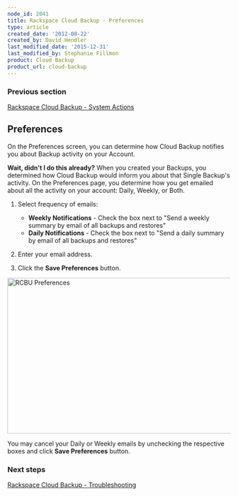 ```yaml
---
node_id: 2041
title: Rackspace Cloud Backup - Preferences
type: article
created_date: '2012-08-22'
created_by: David Hendler
last_modified_date: '2015-12-31'
last_modified_by: Stephanie Fillmon
product: Cloud Backup
product_url: cloud-backup
---
```


### Previous section

[Rackspace Cloud Backup - System
Actions](/how-to/rackspace-cloud-backup-system-actions)

Preferences
-----------

On the Preferences screen, you can determine how Cloud Backup notifies
you about Backup activity on your Account.

**Wait, didn't I do this already?**
When you created your Backups, you determined how Cloud Backup would
inform you about that Single Backup's activity. On the Preferences page,
you determine how you get emailed about all the activity on your
account: Daily, Weekly, or Both.

1.  Select frequency of emails:
    -   **Weekly Notifications** - Check the box next to "Send a weekly
        summary by email of all backups and restores"
    -   **Daily Notifications** - Check the box next to "Send a daily
        summary by email of all backups and restores"

2.  Enter your email address.
3.  Click the **Save Preferences** button.

<img src="http://www.rackspace.com/knowledge_center/sites/default/files/field/image/rcbu_preferences.png" alt="RCBU Preferences" width="525" height="351" />

You may cancel your Daily or Weekly emails by unchecking the respective
boxes and click **Save Preferences** button.

### Next steps

[Rackspace Cloud Backup -
Troubleshooting](/how-to/cloud-backup-troubleshooting)

